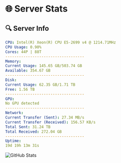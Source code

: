 # 🌐 Server Stats
## 🔍 Server Info
```yaml
CPU: Intel(R) Xeon(R) CPU E5-2699 v4 @ 1214.71MHz
CPU Usage: 0.90%
Cores: 44P | 88T
-----------------------------------
Memory:
Current Usage: 145.65 GB/503.74 GB
Available: 354.67 GB
-----------------------------------
Disk:
Current Usage: 62.35 GB/1.71 TB
Free: 1.56 TB
-----------------------------------
GPU:
No GPU detected
-----------------------------------
Network:
Current Transfer (Sent): 27.34 MB/s
Current Transfer (Received): 156.57 KB/s
Total Sent: 31.24 TB
Total Received: 272.04 GB
-----------------------------------
Uptime:
19d 19h 13m 31s
```
![GitHub Stats](https://img.shields.io/badge/Updated-2025-03-27_16:36:20-blue)